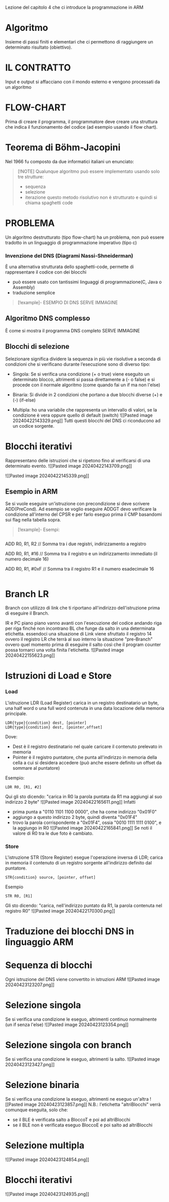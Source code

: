 Lezione del capitolo 4 che ci introduce la programmazione in ARM

# Algoritmo
Insieme di passi finiti e elementari che ci permettono di raggiungere un determinato risultato (obiettivo).

# IL CONTRATTO
Input e output si affacciano con il mondo esterno e vengono processati da un algoritmo

# FLOW-CHART
Prima di creare il programma, il programmatore deve creare una struttura che indica il funzionamento del codice (ad esempio usando il flow chart).

# Teorema di Böhm-Jacopini
Nel 1966 fu composto da due informatici italiani un enunciato: 

> [!NOTE] Qualunque algoritmo può essere implementato usando solo tre strutture:
> - sequenza
> - selezione
>- iterazione questo metodo risolutivo non è strutturato e quindi si chiama spaghetti code

# PROBLEMA

Un algoritmo destrutturato (tipo flow-chart) ha un problema, non può essere tradotto in un linguaggio di programmazione imperativo (tipo c)

### Invenzione del DNS (Diagrami Nassi-Shneiderman)
È una alternativa strutturata dello spaghetti-code, permette di rappresentare il codice con dei blocchi
- può essere usato con tantissimi linguaggi di programmazione(C, Java o Assembly)
- traduzione semplice

>[!example]- ESEMPIO DI DNS
SERVE IMMAGINE

## Algoritmo DNS complesso
È come si mostra il programma DNS completo SERVE IMMAGINE

## Blocchi di selezione
Selezionare significa dividere la sequenza in più vie risolutive a seconda di condizioni che si verificano durante l’esecuzione sono di diverso tipo:
- Singola: Se si verifica una condizione (+ o true) viene eseguito un determinato blocco, altrimenti si passa direttamente a (- o false) e si procede con il normale algoritmo (come quando fai un if ma non l'else)
	
- Binaria: Si divide in 2 condizioni che portano a due blocchi diverse (+) e (-) (if-else)
	
- Multipla: ho una variabile che rappresenta un intervallo di valori, se la condizione è vera oppure quello di default (switch)
![[Pasted image 20240422143329.png]]
Tutti questi blocchi del DNS ci riconducono ad un codice sorgente.


# Blocchi iterativi
Rappresentano delle istruzioni che si ripetono fino al verificarsi di una determinato evento.
![[Pasted image 20240422143709.png]]

![[Pasted image 20240422145339.png]]


## Esempio in ARM
Se si vuole eseguire un'istruzione con precondizione si deve scrivere ADD(PreCond).
Ad esempio se voglio eseguire ADDGT devo verificare la condizione all'interno del CPSR e per farlo eseguo prima il CMP basandomi sui flag nella tabella sopra.

>[!example]- Esempi:
>```
ADD R0, R1, R2     // Somma tra i due registri, indirizzamento a registro
>
ADD R0, R1, #16    // Somma tra il registro e un indirizzamento immediato (il                                                                      numero decimale 16)
>
ADD R0, R1, #0xF   // Somma tra il registro R1 e il numero esadecimale 16
>```



# Branch LR
Branch con utilizzo di link che ti riportano all'indirizzo dell'istruzione prima di eseguire il Branch.

IR e PC piano piano vanno avanti con l'esecuzione del codice andando riga per riga finché non incontrano BL che funge da salto in una determinata etichetta. essendoci una situazione di Link viene sfruttato il registro 14 ovvero il registro LR che terrà al suo interno la situazione "pre-Branch" ovvero quel momento prima di eseguire il salto così che il program counter possa tornarci una volta finita l'etichetta.
![[Pasted image 20240422155623.png]]


# Istruzioni di Load e Store
### Load
L'istruzione LDR (Load Register) carica in un registro destinatario un byte, una half word o una full word contenuta in una data locazione della memoria principale.
```
LDR{type}{condition} dest, [pointer]
LDR{type}{condition} dest, [pointer,offset]
```
Dove:
- Dest è il registro destinatario nel quale caricare il contenuto prelevato in memoria
- Pointer è il registro puntatore, che punta all'indirizzo in memoria della cella a cui si desidera accedere (può anche essere definito un offset da sommare al puntatore)

Esempio:
```
LDR R0, [R1, #2]
```
Qui gli sto dicendo: "carica in R0 la parola puntata da R1 ma aggiungi al suo indirizzo 2 byte"
![[Pasted image 20240422165611.png]]
Infatti 
- prima punta a "0110 1101 1100 0000", che ha come indirizzo "0x01F0"
- aggiungo a questo indirizzo 2 byte, quindi diventa "0x01F4"
- trovo la parola corrispondente a "0x01F4", ossia "0010 1111 1111 0100",  e la aggiungo in R0
![[Pasted image 20240422165841.png]]
Se noti il valore di R0 tra le due foto è cambiato.

### Store
L'istruzione STR (Store Register) esegue l'operazione inversa di LDR; carica in memoria il contenuto di un registro sorgente all'indirizzo definito dal puntatore.
```
STR{condition} source, [pointer, offset]
```

Esempio
```
STR R0, [R1]
```
Gli sto dicendo: "carica, nell'indirizzo puntato da R1, la parola contenuta nel registro R0"
![[Pasted image 20240422170300.png]]


# Traduzione dei blocchi DNS in linguaggio ARM
# Sequenza di blocchi
Ogni istruzione del DNS viene convertito in istruzioni ARM
![[Pasted image 20240423123207.png]]


# Selezione singola
Se si verifica una condizione le eseguo, altrimenti continuo normalmente (un if senza l'else)
![[Pasted image 20240423123354.png]]


# Selezione singola con branch
Se si verifica una condizione le eseguo, altrimenti la salto. 
![[Pasted image 20240423123427.png]]


# Selezione binaria
Se si verifica una condizione la eseguo, altrimenti ne eseguo un'altra 
![[Pasted image 20240423123857.png]]
N.B.: l'etichetta "altriBlocchi" verrà comunque eseguita, solo che:
- se il BLE è verificata salto a BloccoT e poi ad altriBlocchi
- se il BLE non è verificata eseguo BloccoE e poi salto ad altriBlocchi


# Selezione multipla
![[Pasted image 20240423124854.png]]


# Blocchi iterativi
![[Pasted image 20240423124935.png]]
